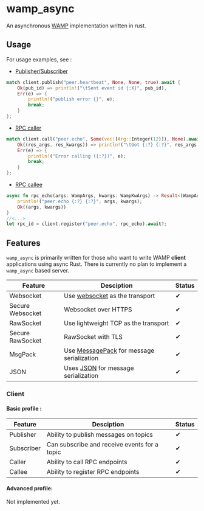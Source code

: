 # wamp_async

An asynchronous [WAMP](https://wamp-proto.org/) implementation written in rust.

## Usage

For usage examples, see :
- [Publisher/Subscriber](https://gitlab.com/elast0ny/wamp_async-rs/-/blob/master/examples/pubsub.rs)
```rust
match client.publish("peer.heartbeat", None, None, true).await {
    Ok(pub_id) => println!("\tSent event id {:X}", pub_id),
    Err(e) => {
        println!("publish error {}", e);
        break;
    }
};
```
- [RPC caller](https://gitlab.com/elast0ny/wamp_async-rs/-/blob/master/examples/rpc_caller.rs)
```rust
match client.call("peer.echo", Some(vec![Arg::Integer(12)]), None).await {
    Ok((res_args, res_kwargs)) => println!("\tGot {:?} {:?}", res_args, res_kwargs),
    Err(e) => {
        println!("Error calling ({:?})", e);
        break;
    }
};
```
- [RPC callee](https://gitlab.com/elast0ny/wamp_async-rs/-/blob/master/examples/rpc_callee.rs)
```rust
async fn rpc_echo(args: WampArgs, kwargs: WampKwArgs) -> Result<(WampArgs, WampKwArgs), WampError> {
    println!("peer.echo {:?} {:?}", args, kwargs);
    Ok((args, kwargs))
}
//<...>
let rpc_id = client.register("peer.echo", rpc_echo).await?;
```

## Features
`wamp_async` is primarily written for those who want to write WAMP __client__ applications using async Rust. There is currently no plan to implement a `wamp_async` based server.

| Feature | Desciption | Status |
|---------|------------|--------|
|Websocket| Use [websocket](https://en.wikipedia.org/wiki/WebSocket) as the transport | ✔ |
|Secure Websocket| Websocket over HTTPS | ✔ |
| RawSocket | Use lightweight TCP as the transport | ✔ |
| Secure RawSocket | RawSocket with TLS | ✔ |
|MsgPack| Use [MessagePack](https://en.wikipedia.org/wiki/MessagePack) for message serialization | ✔ |
|JSON | Uses [JSON](https://en.wikipedia.org/wiki/JSON#Example) for message serialization | ✔ |
### Client
#### Basic profile :

| Feature | Desciption | Status |
|---------|------------|--------|
| Publisher | Ability to publish messages on topics | ✔ |
| Subscriber | Can subscribe and receive events for a topic | ✔ |
| Caller | Ability to call RPC endpoints | ✔ |
| Callee | Ability to register RPC endpoints | ✔ |

#### Advanced profile:

Not implemented yet.